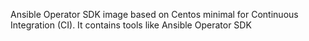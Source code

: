 Ansible Operator SDK image based on Centos minimal for Continuous Integration (CI). It contains tools like Ansible Operator SDK
